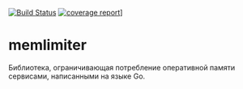 <!-- created by iluvatar -->
[![Build Status](https://mdcjenkins.stageoffice.ru/job/UCS-COMMON/job/memlimiter/badge/icon)](https://mdcjenkins.stageoffice.ru/job/UCS-COMMON/job/memlimiter/)
[![coverage report]([http://covergen.mdcjenkins.stageoffice.ru/coverage?job=UCS-COMMON/job/memlimiter/)](https://mdcjenkins.stageoffice.ru/job/UCS-COMMON/job/memlimiter/cobertura/)]
# memlimiter

Библиотека, ограничивающая потребление оперативной памяти сервисами, написанными на языке Go.